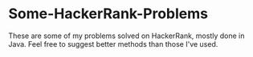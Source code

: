 # Some-HackerRank-Problems
These are some of my problems solved on HackerRank, mostly done in Java. Feel free to suggest better methods than those I've used. 

